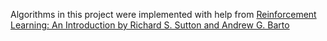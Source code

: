 Algorithms in this project were implemented with help from [Reinforcement Learning: An Introduction by Richard S. Sutton and Andrew G. Barto](#http://incompleteideas.net/book/bookdraft2017nov5.pdf)